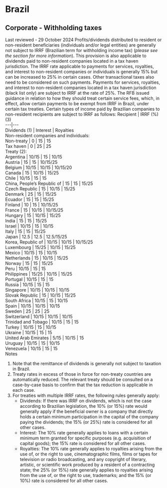 # Brazil
## Corporate - Withholding taxes
Last reviewed - 29 October 2024
Profits/dividends distributed to resident or non-resident beneficiaries (individuals and/or legal entities) are generally not subject to IRRF (Brazilian term for withholding income tax) (_please see the section for more information_). This provision is also applicable to dividends paid to non-resident companies located in a tax haven jurisdiction.
The IRRF rate applicable to payments for services, royalties, and interest to non-resident companies or individuals is generally 15% but can be increased to 25% in certain cases. Other transactional taxes also need to be considered on such payments.
Payments for services, royalties, and interest to non-resident companies located in a tax haven jurisdiction (black list only) are subject to IRRF at the rate of 25%.
The RFB issued guidance in relation to how they should treat certain service fees, which, in effect, allow certain payments to be exempt from IRRF in Brazil, under certain tax treaties.
Certain types of income paid by Brazilian companies to non-resident recipients are subject to IRRF as follows:
Recipient | IRRF (%) (3)  
---|---  
Dividends (1) | Interest | Royalties  
Non-resident companies and individuals:  
Non-treaty | 0 | 15 | 15  
Tax haven | 0 | 25 | 25  
Treaty (2):  
Argentina | 10/15 | 15 | 10/15  
Austria | 15 | 15 | 10/15/25  
Belgium | 10/15 | 10/15 | 10/15/20  
Canada | 15 | 10/15 | 15/25  
Chile | 10/15 | 15 | 15  
China, People’s Republic of | 15 | 15 | 15/25  
Czech Republic | 15 | 10/15 | 15/25  
Denmark | 25 | 15 | 15/25  
Ecuador | 15 | 15 | 15/25  
Finland | 10 | 15 | 10/15/25  
France | 15 | 10/15 | 10/15/25  
Hungary | 15 | 10/15 | 15/25  
India | 15 | 15 | 15/25  
Israel | 10/15 | 15 | 10/15  
Italy | 15 | 15 | 15/25  
Japan | 12.5 | 12.5 | 12.5/15/25  
Korea, Republic of | 10/15 | 10/15 | 10/15/25  
Luxembourg | 15/25 | 10/15 | 15/25  
Mexico | 10/15 | 15 | 10/15  
Netherlands | 15 | 10/15 | 15/25  
Norway | 15 | 15 | 15/25  
Peru | 10/15 | 15 | 15  
Philippines | 15/25 | 10/15 | 15/25  
Portugal | 10/15 | 15 | 15  
Russia | 10/15 | 15 | 15  
Singapore | 10/15 | 10/15 | 10/15  
Slovak Republic | 15 | 10/15 | 15/25  
South Africa | 10/15 | 15 | 10/15  
Spain | 10/15 | 10/15 | 10/15  
Sweden | 25 | 25 | 25  
Switzerland | 10/15 | 10/15 | 10/15  
Trinidad and Tobago | 10/15 | 15 | 15  
Turkey | 10/15 | 15 | 10/15  
Ukraine | 10/15 | 15 | 15  
United Arab Emirates | 5/15 | 10/15 | 15  
Uruguay | 10/15 | 15 | 10/15  
Venezuela | 10/15 | 15 | 15  
Notes
  1. Note that the remittance of dividends is generally not subject to taxation in Brazil.
  2. Treaty rates in excess of those in force for non-treaty countries are automatically reduced. The relevant treaty should be consulted on a case-by-case basis to confirm that the tax reduction is applicable in each case.
  3. For treaties with multiple IRRF rates, the following rules generally apply: 
     * Dividends: If there was IRRF on dividends, which is not the case according to Brazilian legislation, the 10% (or 15%) rate would generally apply if the beneficial owner is a company that directly holds a certain minimum participation in the capital of the company paying the dividends; the 15% (or 25%) rate is considered for all other cases.
     * Interest: The 10% rate generally applies to loans with a certain minimum term granted for specific purposes (e.g. acquisition of capital goods); the 15% rate is considered for all other cases.
     * Royalties: The 10% rate generally applies to royalties arising from the use of, or the right to use, cinematographic films, films or tapes for television or radio broadcasting, and any copyright of literary, artistic, or scientific work produced by a resident of a contracting state; the 25% (or 15%) rate generally applies to royalties arising from the use of, or the right to use, trademarks; and the 15% (or 10%) rate is considered for all other cases.


